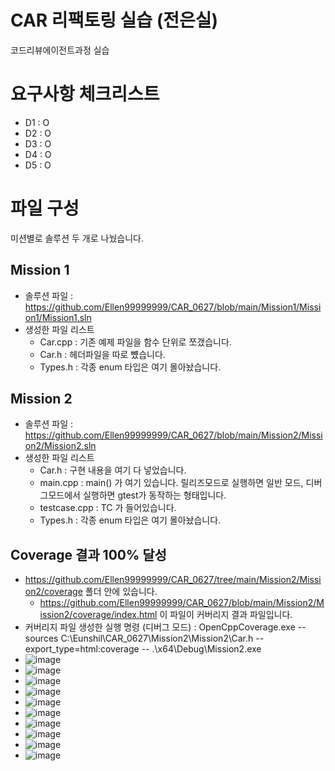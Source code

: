 # CAR 리팩토링 실습 (전은실) 
코드리뷰에이전트과정 실습

# 요구사항 체크리스트
* D1 : O
* D2 : O
* D3 : O
* D4 : O
* D5 : O

# 파일 구성
미션별로 솔루션 두 개로 나눴습니다.

## Mission 1
* 솔루션 파일 : https://github.com/Ellen99999999/CAR_0627/blob/main/Mission1/Mission1/Mission1.sln
* 생성한 파일 리스트
  * Car.cpp : 기존 예제 파일을 함수 단위로 쪼갰습니다.
  * Car.h : 헤더파일을 따로 뻈습니다.
  * Types.h : 각종 enum 타입은 여기 몰아놨습니다.


## Mission 2
* 솔루션 파일 : https://github.com/Ellen99999999/CAR_0627/blob/main/Mission2/Mission2/Mission2.sln
* 생성한 파일 리스트
  * Car.h : 구현 내용을 여기 다 넣었습니다.
  * main.cpp : main() 가 여기 있습니다. 릴리즈모드로 실행하면 일반 모드, 디버그모드에서 실행하면 gtest가 동작하는 형태입니다.
  * testcase.cpp : TC 가 들어있습니다.
  * Types.h : 각종 enum 타입은 여기 몰아놨습니다.

## Coverage 결과 100% 달성
* https://github.com/Ellen99999999/CAR_0627/tree/main/Mission2/Mission2/coverage 폴더 안에 있습니다.
  * https://github.com/Ellen99999999/CAR_0627/blob/main/Mission2/Mission2/coverage/index.html 이 파일이 커버리지 결과 파일입니다.
* 커버리지 파일 생성한 실행 명령 (디버그 모드) : OpenCppCoverage.exe --sources C:\Eunshil\CAR_0627\Mission2\Mission2\Car.h --export_type=html:coverage -- .\x64\Debug\Mission2.exe
* ![image](https://github.com/user-attachments/assets/81e9ccf0-6cda-40b8-ba17-4e9abb6ba50c)
* ![image](https://github.com/user-attachments/assets/5a08fbff-b0ab-46ae-afa4-91051922007c)
* ![image](https://github.com/user-attachments/assets/5e3b1cc5-f787-4efe-b454-5e1e86455488)
* ![image](https://github.com/user-attachments/assets/35febfc0-03f0-4a9d-a09a-8ae6c8506efd)
* ![image](https://github.com/user-attachments/assets/20e4470c-6e0f-49a2-b3f6-32105c73955f)
* ![image](https://github.com/user-attachments/assets/dca29501-24f9-4a9c-ba30-aba81f880431)
* ![image](https://github.com/user-attachments/assets/80c4ffc2-9a8c-4f86-a346-8d3ed985e79d)
* ![image](https://github.com/user-attachments/assets/3fead2d6-0331-4086-9c5d-68d1982c6797)
* ![image](https://github.com/user-attachments/assets/dd66078b-f968-4382-8aac-c5804a96147e)
* ![image](https://github.com/user-attachments/assets/56063a01-217c-44e2-b58a-bdd85234ecf3)









